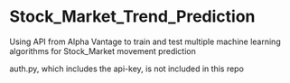 # Stock_Market_Trend_Prediction
Using API from Alpha Vantage to train and test multiple machine learning algorithms for Stock_Market movement prediction


auth.py, which includes the api-key, is not included in this repo
